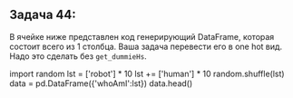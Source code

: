 ## Задача 44: 
В ячейке ниже представлен код генерирующий DataFrame, которая состоит всего из 1 столбца. Ваша задача перевести его в one hot вид. Надо это сделать без `get_dummieНs`.

import random
lst = ['robot'] * 10
lst += ['human'] * 10
random.shuffle(lst)
data = pd.DataFrame({'whoAmI':lst})
data.head()